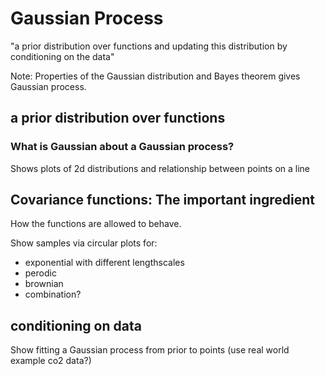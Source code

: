 # Gaussian Process

"a prior distribution over functions and updating this distribution by conditioning on the data"

Note:
Properties of the Gaussian distribution and Bayes theorem gives Gaussian process. 


## a prior distribution over functions
### What is Gaussian about a Gaussian process?
Shows plots of 2d distributions and relationship between points on a line


## Covariance functions: The important ingredient
How the functions are allowed to behave.

Show samples via circular plots for:
* exponential with different lengthscales
* perodic
* brownian
* combination?


## conditioning on data
Show fitting a Gaussian process from prior to points (use real world example co2 data?)
